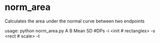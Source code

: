 # norm_area
Calculates the area under the normal curve between two endpoints

usage: python norm_area.py  A  B  Mean  SD #DPs -i <init # rectangles> -s <rect # scale> -t <user alert threshold>
